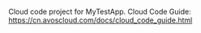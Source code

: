 Cloud code project for MyTestApp. Cloud Code Guide: https://cn.avoscloud.com/docs/cloud_code_guide.html